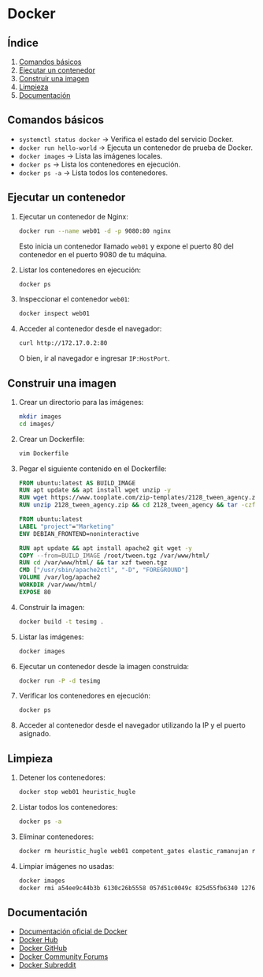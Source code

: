 # Docker

## Índice
1. [Comandos básicos](#comandos-básicos)
2. [Ejecutar un contenedor](#ejecutar-un-contenedor)
3. [Construir una imagen](#construir-una-imagen)
4. [Limpieza](#limpieza)
5. [Documentación](#documentación)

## Comandos básicos

- `systemctl status docker` -> Verifica el estado del servicio Docker.
- `docker run hello-world` -> Ejecuta un contenedor de prueba de Docker.
- `docker images` -> Lista las imágenes locales.
- `docker ps` -> Lista los contenedores en ejecución.
- `docker ps -a` -> Lista todos los contenedores.

## Ejecutar un contenedor

1. Ejecutar un contenedor de Nginx:

    ```bash
    docker run --name web01 -d -p 9080:80 nginx
    ```

    Esto inicia un contenedor llamado `web01` y expone el puerto 80 del contenedor en el puerto 9080 de tu máquina.

2. Listar los contenedores en ejecución:

    ```bash
    docker ps
    ```

3. Inspeccionar el contenedor `web01`:

    ```bash
    docker inspect web01
    ```

4. Acceder al contenedor desde el navegador:

    ```bash
    curl http://172.17.0.2:80
    ```

    O bien, ir al navegador e ingresar `IP:HostPort`.

## Construir una imagen

1. Crear un directorio para las imágenes:

    ```bash
    mkdir images
    cd images/
    ```

2. Crear un Dockerfile:

    ```bash
    vim Dockerfile
    ```

3. Pegar el siguiente contenido en el Dockerfile:

    ```dockerfile
    FROM ubuntu:latest AS BUILD_IMAGE
    RUN apt update && apt install wget unzip -y
    RUN wget https://www.tooplate.com/zip-templates/2128_tween_agency.zip
    RUN unzip 2128_tween_agency.zip && cd 2128_tween_agency && tar -czf tween.tgz * && mv tween.tgz /root/tween.tgz

    FROM ubuntu:latest
    LABEL "project"="Marketing"
    ENV DEBIAN_FRONTEND=noninteractive

    RUN apt update && apt install apache2 git wget -y
    COPY --from=BUILD_IMAGE /root/tween.tgz /var/www/html/
    RUN cd /var/www/html/ && tar xzf tween.tgz
    CMD ["/usr/sbin/apache2ctl", "-D", "FOREGROUND"]
    VOLUME /var/log/apache2
    WORKDIR /var/www/html/
    EXPOSE 80
    ```

4. Construir la imagen:

    ```bash
    docker build -t tesimg .
    ```

5. Listar las imágenes:

    ```bash
    docker images
    ```

6. Ejecutar un contenedor desde la imagen construida:

    ```bash
    docker run -P -d tesimg
    ```

7. Verificar los contenedores en ejecución:

    ```bash
    docker ps
    ```

8. Acceder al contenedor desde el navegador utilizando la IP y el puerto asignado.

## Limpieza

1. Detener los contenedores:

    ```bash
    docker stop web01 heuristic_hugle
    ```

2. Listar todos los contenedores:

    ```bash
    docker ps -a
    ```

3. Eliminar contenedores:

    ```bash
    docker rm heuristic_hugle web01 competent_gates elastic_ramanujan relaxed_sammet
    ```

4. Limpiar imágenes no usadas:

    ```bash
    docker images
    docker rmi a54ee9c44b3b 6130c26b5558 057d51c0049c 825d55fb6340 12766a6745ee feb5d9fea6a5
    ```

## Documentación

- [Documentación oficial de Docker](https://docs.docker.com/)
- [Docker Hub](https://hub.docker.com/)
- [Docker GitHub](https://github.com/docker)
- [Docker Community Forums](https://forums.docker.com/)
- [Docker Subreddit](https://www.reddit.com/r/docker/)


